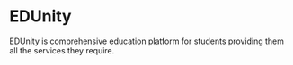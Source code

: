 # EDUnity
EDUnity is comprehensive education platform for students providing them all the services they require.
